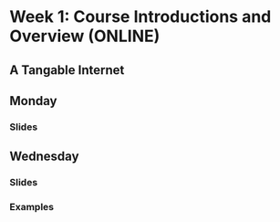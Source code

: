 # Week 1: Course Introductions and Overview (**ONLINE**)
## A Tangable Internet

## Monday

### Slides





## Wednesday

### Slides

### Examples